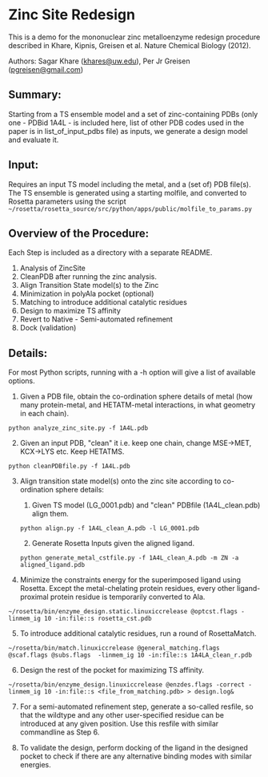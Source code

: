 # Zinc Site Redesign

This is a demo for the mononuclear zinc metalloenzyme redesign procedure described in Khare, Kipnis, Greisen et al. Nature Chemical Biology (2012).

Authors: Sagar Khare (khares@uw.edu), Per Jr Greisen (pgreisen@gmail.com)

## Summary:

Starting from a TS ensemble model and a set of zinc-containing PDBs (only one - PDBid 1A4L - is included here, list of other PDB codes used in the paper is in list\_of\_input\_pdbs file) as inputs, we generate a design model and evaluate it. 

## Input: 

Requires an input TS model including the metal, and a (set of) PDB file(s). The TS ensemble is generated using a starting molfile, and converted to Rosetta parameters using the script `~/rosetta/rosetta_source/src/python/apps/public/molfile_to_params.py`

## Overview of the Procedure:

Each Step is included as a directory with a separate README.

1.	Analysis of ZincSite
2. 	CleanPDB after running the zinc analysis. 
3.	Align Transition State model(s) to the Zinc
4.	Minimization in polyAla pocket (optional)
5.	Matching to introduce additional catalytic residues
6.	Design to maximize TS affinity
7.	Revert to Native - Semi-automated refinement
8. 	Dock (validation)

## Details:

For most Python scripts, running with a -h option will give a list of available options.

1. Given a PDB file, obtain the co-ordination sphere details of metal (how many protein-metal, and HETATM-metal interactions, in what geometry in each chain).

`python analyze_zinc_site.py -f 1A4L.pdb`

2. Given an input PDB, "clean" it i.e. keep one chain, change MSE->MET, KCX->LYS etc. Keep HETATMS.

`python cleanPDBfile.py -f 1A4L.pdb`

3. Align transition state model(s) onto the zinc site according to co-ordination sphere details: 

	1. Given TS model (LG_0001.pdb) and "clean" PDBfile (1A4L_clean.pdb) align them.

	`python align.py -f 1A4L_clean_A.pdb -l LG_0001.pdb`

	2. Generate Rosetta Inputs given the aligned ligand.

	`python generate_metal_cstfile.py -f 1A4L_clean_A.pdb -m ZN -a aligned_ligand.pdb`

4. Minimize the constraints energy for the superimposed ligand using Rosetta. Except the metal-chelating protein residues, every other ligand-proximal protein residue is temporarily converted to Ala.

`~/rosetta/bin/enzyme_design.static.linuxiccrelease @optcst.flags -linmem_ig 10 -in:file::s rosetta_cst.pdb`

5. To introduce additional catalytic residues, run a round of RosettaMatch.

`~/rosetta/bin/match.linuxiccrelease @general_matching.flags @scaf.flags @subs.flags  -linmem_ig 10 -in:file::s 1A4LA_clean_r.pdb`

6. Design the rest of the pocket for maximizing TS affinity.

`~/rosetta/bin/enzyme_design.linuxiccrelease @enzdes.flags -correct -linmem_ig 10 -in:file::s <file_from_matching.pdb> > design.log&`

7. For a semi-automated refinement step, generate a so-called resfile, so that the wildtype and any other user-specified residue can be introduced at any given position. Use this resfile with similar commandline as Step 6.

8. To validate the design, perform docking of the ligand in the designed pocket to check if there are any alternative binding modes with similar energies.

